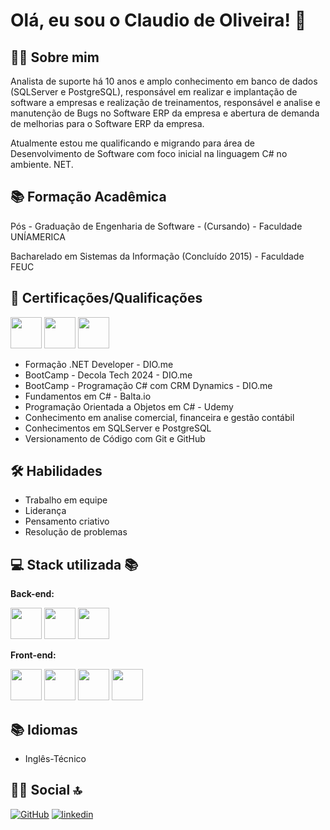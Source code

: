 # Olá, eu sou o Claudio de Oliveira! 👋

## 👨‍💻 Sobre mim
Analista de suporte há 10 anos e amplo conhecimento em banco de dados (SQLServer e PostgreSQL), responsável em realizar e implantação de software a empresas e realização de treinamentos, responsável e analise e manutenção de Bugs no Software ERP da empresa e abertura de demanda de melhorias para o Software ERP da empresa.

Atualmente estou me qualificando e migrando para área de Desenvolvimento de Software com foco inicial na linguagem C# no ambiente. NET.

## 📚 Formação Acadêmica

Pós - Graduação de Engenharia de Software - (Cursando) - Faculdade UNÍAMERICA

Bacharelado em Sistemas da Informação (Concluído 2015) - Faculdade FEUC

## 🎯 Certificações/Qualificações

[<img src="https://hermes.dio.me/tracks/169e3d0f-263a-4efb-86c5-244bdf1ce8d6.png" height="50"></a>](https://web.dio.me/track/formacao-dotnet-developer)
[<img src="https://hermes.dio.me/tracks/b6c00053-caf8-4dd8-9c92-96b1e077c426.png" height="50"></a>](https://web.dio.me/track/coding-future-avanade-programacao-c-com-crm-dynamics)
[<img src="https://hermes.dio.me/tracks/6bb40420-5f89-4902-8df7-3399674d9d84.png" height="50"></a>](https://web.dio.me/track/decola-tech-avanade-net-developer)
- Formação .NET Developer - DIO.me
- BootCamp - Decola Tech 2024 - DIO.me
- BootCamp - Programação C# com CRM Dynamics - DIO.me
- Fundamentos em C# - Balta.io
- Programação Orientada a Objetos em C# - Udemy
- Conhecimento em analise comercial, financeira e gestão contábil
- Conhecimentos em SQLServer e PostgreSQL
- Versionamento de Código com Git e GitHub

## 🛠 Habilidades
- Trabalho em equipe
- Liderança
- Pensamento criativo
- Resolução de problemas

## 💻 Stack utilizada 📚

**Back-end:** 

[<img src="https://hermes.dio.me/tracks/977d1b41-5888-44d7-8e4c-57d2348748dc.png" height="50"></a>](https://web.dio.me/track/formacao-logica-de-programacao)
[<img src="https://seeklogo.com/images/C/c-sharp-c-logo-02F17714BA-seeklogo.com.png" height="50"></a>](https://web.dio.me/track/formacao-dotnet-developer)
[<img src="https://logodix.com/logo/912324.png" height="50"></a>](https://web.dio.me/track/formacao-dotnet-developer)

**Front-end:** 

[<img src="https://hermes.dio.me/tracks/62ed1f1d-8d76-4bbc-905f-e73d20cb82f5.png" height="50"></a>](https://web.dio.me/track/formacao-html-web-developer)
[<img src="https://hermes.dio.me/tracks/da043c7a-7189-441e-bf28-adc2d05a4934.png" height="50"></a>](https://web.dio.me/track/formacao-css-web-developer)
[<img src="https://logodix.com/logo/2062376.png" height="50"></a>](https://web.dio.me/track/formacao-css-web-developer)
[<img src="https://hermes.dio.me/tracks/55e7040f-775b-47e5-a8fb-69d002ca17a9.png" height="50"></a>](https://web.dio.me/track/formacao-javascript-developer)

## 📚 Idiomas
- Inglês-Técnico

## 🔗👨 Social 🔝
[![GitHub](https://img.shields.io/badge/GitHub-100000?style=for-the-badge&logo=github&logoColor=white)](https://github.com/ClaudioOliver) [![linkedin](https://img.shields.io/badge/linkedin-0A66C2?style=for-the-badge&logo=linkedin&logoColor=white)](https://www.linkedin.com/)

